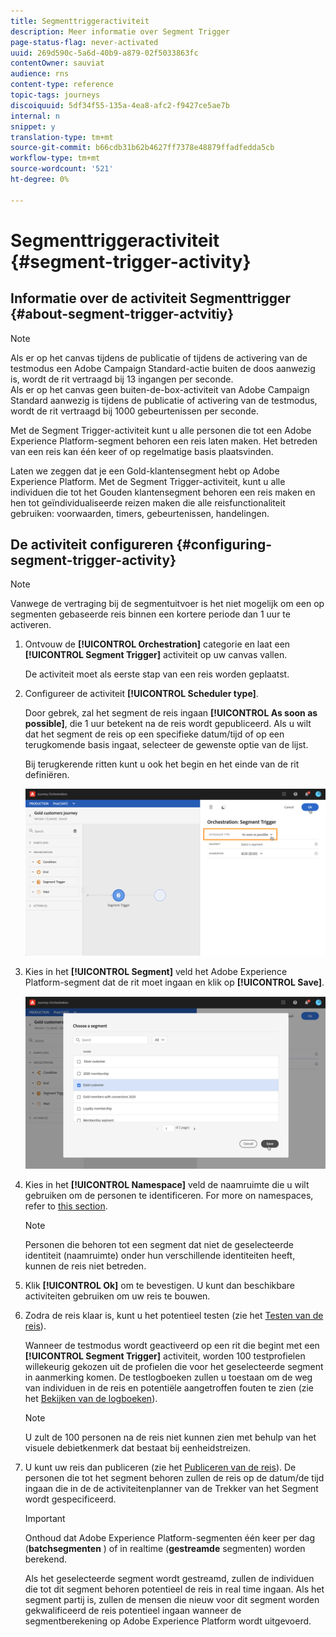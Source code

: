 ```yaml
---
title: Segmenttriggeractiviteit
description: Meer informatie over Segment Trigger
page-status-flag: never-activated
uuid: 269d590c-5a6d-40b9-a879-02f5033863fc
contentOwner: sauviat
audience: rns
content-type: reference
topic-tags: journeys
discoiquuid: 5df34f55-135a-4ea8-afc2-f9427ce5ae7b
internal: n
snippet: y
translation-type: tm+mt
source-git-commit: b66cdb31b62b4627ff7378e48879ffadfedda5cb
workflow-type: tm+mt
source-wordcount: '521'
ht-degree: 0%

---
```



# Segmenttriggeractiviteit {#segment-trigger-activity}

## Informatie over de activiteit Segmenttrigger {#about-segment-trigger-actvitiy}

>[!NOTE]
>
>Als er op het canvas tijdens de publicatie of tijdens de activering van de testmodus een Adobe Campaign Standard-actie buiten de doos aanwezig is, wordt de rit vertraagd bij 13 ingangen per seconde. <br>Als er op het canvas geen buiten-de-box-activiteit van Adobe Campaign Standard aanwezig is tijdens de publicatie of activering van de testmodus, wordt de rit vertraagd bij 1000 gebeurtenissen per seconde.

Met de Segment Trigger-activiteit kunt u alle personen die tot een Adobe Experience Platform-segment behoren een reis laten maken. Het betreden van een reis kan één keer of op regelmatige basis plaatsvinden.

Laten we zeggen dat je een Gold-klantensegment hebt op Adobe Experience Platform. Met de Segment Trigger-activiteit, kunt u alle individuen die tot het Gouden klantensegment behoren een reis maken en hen tot geïndividualiseerde reizen maken die alle reisfunctionaliteit gebruiken: voorwaarden, timers, gebeurtenissen, handelingen.

## De activiteit configureren {#configuring-segment-trigger-activity}

>[!NOTE]
>
>Vanwege de vertraging bij de segmentuitvoer is het niet mogelijk om een op segmenten gebaseerde reis binnen een kortere periode dan 1 uur te activeren.

1. Ontvouw de **[!UICONTROL Orchestration]** categorie en laat een **[!UICONTROL Segment Trigger]** activiteit op uw canvas vallen.

   De activiteit moet als eerste stap van een reis worden geplaatst.

1. Configureer de activiteit **[!UICONTROL Scheduler type]**.

   Door gebrek, zal het segment de reis ingaan **[!UICONTROL As soon as possible]**, die 1 uur betekent na de reis wordt gepubliceerd. Als u wilt dat het segment de reis op een specifieke datum/tijd of op een terugkomende basis ingaat, selecteer de gewenste optie van de lijst.

   Bij terugkerende ritten kunt u ook het begin en het einde van de rit definiëren.

   ![](../assets/segment-trigger-schedule.png)

1. Kies in het **[!UICONTROL Segment]** veld het Adobe Experience Platform-segment dat de rit moet ingaan en klik op **[!UICONTROL Save]**.

   ![](../assets/segment-trigger-segment-selection.png)

1. Kies in het **[!UICONTROL Namespace]** veld de naamruimte die u wilt gebruiken om de personen te identificeren. For more on namespaces, refer to [this section](../event/selecting-the-namespace.md).

   >[!NOTE]
   >
   >Personen die behoren tot een segment dat niet de geselecteerde identiteit (naamruimte) onder hun verschillende identiteiten heeft, kunnen de reis niet betreden.

1. Klik **[!UICONTROL Ok]** om te bevestigen. U kunt dan beschikbare activiteiten gebruiken om uw reis te bouwen.

1. Zodra de reis klaar is, kunt u het potentieel testen (zie het [Testen van de reis](../building-journeys/testing-the-journey.md)).

   Wanneer de testmodus wordt geactiveerd op een rit die begint met een **[!UICONTROL Segment Trigger]** activiteit, worden 100 testprofielen willekeurig gekozen uit de profielen die voor het geselecteerde segment in aanmerking komen. De testlogboeken zullen u toestaan om de weg van individuen in de reis en potentiële aangetroffen fouten te zien (zie het [Bekijken van de logboeken](../building-journeys/testing-the-journey.md#viewing_logs)).

   >[!NOTE]
   >
   >U zult de 100 personen na de reis niet kunnen zien met behulp van het visuele debietkenmerk dat bestaat bij eenheidstreizen.

1. U kunt uw reis dan publiceren (zie het [Publiceren van de reis](../building-journeys/publishing-the-journey.md)). De personen die tot het segment behoren zullen de reis op de datum/de tijd ingaan die in de de activiteitenplanner van de Trekker van het Segment wordt gespecificeerd.

   >[!IMPORTANT]
   >
   >Onthoud dat Adobe Experience Platform-segmenten één keer per dag (**batchsegmenten** ) of in realtime (**gestreamde** segmenten) worden berekend.
   >
   >Als het geselecteerde segment wordt gestreamd, zullen de individuen die tot dit segment behoren potentieel de reis in real time ingaan. Als het segment partij is, zullen de mensen die nieuw voor dit segment worden gekwalificeerd de reis potentieel ingaan wanneer de segmentberekening op Adobe Experience Platform wordt uitgevoerd.
